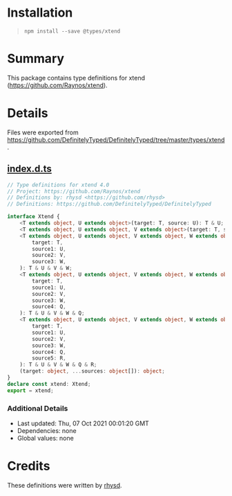 # Installation
> `npm install --save @types/xtend`

# Summary
This package contains type definitions for xtend (https://github.com/Raynos/xtend).

# Details
Files were exported from https://github.com/DefinitelyTyped/DefinitelyTyped/tree/master/types/xtend.
## [index.d.ts](https://github.com/DefinitelyTyped/DefinitelyTyped/tree/master/types/xtend/index.d.ts)
````ts
// Type definitions for xtend 4.0
// Project: https://github.com/Raynos/xtend
// Definitions by: rhysd <https://github.com/rhysd>
// Definitions: https://github.com/DefinitelyTyped/DefinitelyTyped

interface Xtend {
    <T extends object, U extends object>(target: T, source: U): T & U;
    <T extends object, U extends object, V extends object>(target: T, source1: U, source2: V): T & U & V;
    <T extends object, U extends object, V extends object, W extends object>(
        target: T,
        source1: U,
        source2: V,
        source3: W,
    ): T & U & V & W;
    <T extends object, U extends object, V extends object, W extends object, Q extends object>(
        target: T,
        source1: U,
        source2: V,
        source3: W,
        source4: Q,
    ): T & U & V & W & Q;
    <T extends object, U extends object, V extends object, W extends object, Q extends object, R extends object>(
        target: T,
        source1: U,
        source2: V,
        source3: W,
        source4: Q,
        source5: R,
    ): T & U & V & W & Q & R;
    (target: object, ...sources: object[]): object;
}
declare const xtend: Xtend;
export = xtend;

````

### Additional Details
 * Last updated: Thu, 07 Oct 2021 00:01:20 GMT
 * Dependencies: none
 * Global values: none

# Credits
These definitions were written by [rhysd](https://github.com/rhysd).
